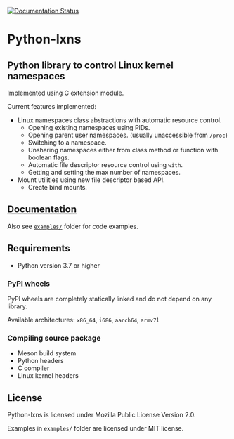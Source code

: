 <!--
SPDX-License-Identifier: MPL-2.0
SPDX-FileCopyrightText: 2023 igo95862
-->

[![Documentation Status](https://readthedocs.org/projects/python-lxns/badge/?version=latest)](https://python-lxns.readthedocs.io/en/latest/?badge=latest)

# Python-lxns

## Python library to control Linux kernel namespaces

Implemented using C extension module.

Current features implemented:

* Linux namespaces class abstractions with automatic resource control.
    * Opening existing namespaces using PIDs.
    * Opening parent user namespaces. (usually unaccessible from `/proc`)
    * Switching to a namespace.
    * Unsharing namespaces either from class method or function with boolean flags.
    * Automatic file descriptor resource control using `with`.
    * Getting and setting the max number of namespaces.
* Mount utilities using new file descriptor based API.
    * Create bind mounts.

## [Documentation](https://python-lxns.readthedocs.io/en/latest/)

Also see [`examples/`](examples/) folder for code examples.

## Requirements

* Python version 3.7 or higher

### [PyPI wheels](https://pypi.org/project/lxns/)

PyPI wheels are completely statically linked and do not depend on any library.

Available architectures: `x86_64`, `i686`, `aarch64`, `armv7l`

### Compiling source package

* Meson build system
* Python headers
* C compiler
* Linux kernel headers

## License

Python-lxns is licensed under Mozilla Public License Version 2.0.

Examples in `examples/` folder are licensed under MIT license.
